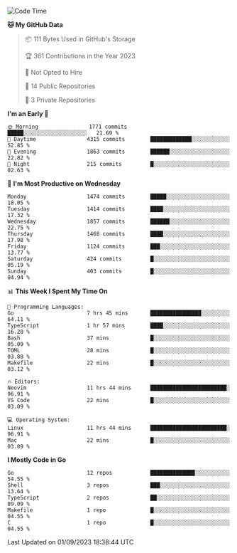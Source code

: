 <!--START_SECTION:waka-->
![Code Time](http://img.shields.io/badge/Code%20Time-135%20hrs%205%20mins-blue)

**🐱 My GitHub Data** 

> 📦 111 Bytes Used in GitHub's Storage 
 > 
> 🏆 361 Contributions in the Year 2023
 > 
> 🚫 Not Opted to Hire
 > 
> 📜 14 Public Repositories 
 > 
> 🔑 3 Private Repositories 
 > 
**I'm an Early 🐤** 

```text
🌞 Morning                1771 commits        █████░░░░░░░░░░░░░░░░░░░░   21.69 % 
🌆 Daytime                4315 commits        █████████████░░░░░░░░░░░░   52.85 % 
🌃 Evening                1863 commits        ██████░░░░░░░░░░░░░░░░░░░   22.82 % 
🌙 Night                  215 commits         █░░░░░░░░░░░░░░░░░░░░░░░░   02.63 % 
```
📅 **I'm Most Productive on Wednesday** 

```text
Monday                   1474 commits        █████░░░░░░░░░░░░░░░░░░░░   18.05 % 
Tuesday                  1414 commits        ████░░░░░░░░░░░░░░░░░░░░░   17.32 % 
Wednesday                1857 commits        ██████░░░░░░░░░░░░░░░░░░░   22.75 % 
Thursday                 1468 commits        ████░░░░░░░░░░░░░░░░░░░░░   17.98 % 
Friday                   1124 commits        ███░░░░░░░░░░░░░░░░░░░░░░   13.77 % 
Saturday                 424 commits         █░░░░░░░░░░░░░░░░░░░░░░░░   05.19 % 
Sunday                   403 commits         █░░░░░░░░░░░░░░░░░░░░░░░░   04.94 % 
```


📊 **This Week I Spent My Time On** 

```text
💬 Programming Languages: 
Go                       7 hrs 45 mins       ████████████████░░░░░░░░░   64.11 % 
TypeScript               1 hr 57 mins        ████░░░░░░░░░░░░░░░░░░░░░   16.20 % 
Bash                     37 mins             █░░░░░░░░░░░░░░░░░░░░░░░░   05.09 % 
TOML                     28 mins             █░░░░░░░░░░░░░░░░░░░░░░░░   03.88 % 
Makefile                 22 mins             █░░░░░░░░░░░░░░░░░░░░░░░░   03.12 % 

🔥 Editors: 
Neovim                   11 hrs 44 mins      ████████████████████████░   96.91 % 
VS Code                  22 mins             █░░░░░░░░░░░░░░░░░░░░░░░░   03.09 % 

💻 Operating System: 
Linux                    11 hrs 44 mins      ████████████████████████░   96.91 % 
Mac                      22 mins             █░░░░░░░░░░░░░░░░░░░░░░░░   03.09 % 
```

**I Mostly Code in Go** 

```text
Go                       12 repos            ██████████████░░░░░░░░░░░   54.55 % 
Shell                    3 repos             ███░░░░░░░░░░░░░░░░░░░░░░   13.64 % 
TypeScript               2 repos             ██░░░░░░░░░░░░░░░░░░░░░░░   09.09 % 
Makefile                 1 repo              █░░░░░░░░░░░░░░░░░░░░░░░░   04.55 % 
C                        1 repo              █░░░░░░░░░░░░░░░░░░░░░░░░   04.55 % 
```




 Last Updated on 01/09/2023 18:38:44 UTC
<!--END_SECTION:waka-->
